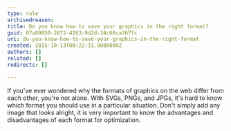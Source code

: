 ```yaml
---
type: rule
archivedreason: 
title: Do you know how to save your graphics in the right format?
guid: 07a89050-2872-4263-9d2d-34c66ca767fc
uri: do-you-know-how-to-save-your-graphics-in-the-right-format
created: 2015-10-13T00:22:31.0000000Z
authors: []
related: []
redirects: []

---
```


If you've ever wondered why the formats of graphics on the web differ from each other, you're not alone.                  With SVGs, PNGs, and JPGs, it's hard to know which format you should use in a particular situation.                  Don't simply add any image that looks alright, it is very important to know the advantages and disadvantages of each format for optimization.

<!--endintro-->

